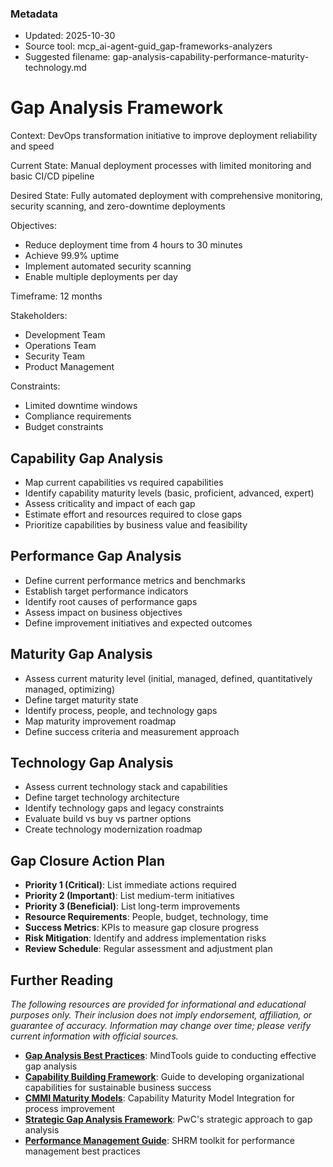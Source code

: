 ### Metadata
- Updated: 2025-10-30
- Source tool: mcp_ai-agent-guid_gap-frameworks-analyzers
- Suggested filename: gap-analysis-capability-performance-maturity-technology.md


# Gap Analysis Framework

Context: DevOps transformation initiative to improve deployment reliability and speed

Current State: Manual deployment processes with limited monitoring and basic CI/CD pipeline

Desired State: Fully automated deployment with comprehensive monitoring, security scanning, and zero-downtime deployments

Objectives:
- Reduce deployment time from 4 hours to 30 minutes
- Achieve 99.9% uptime
- Implement automated security scanning
- Enable multiple deployments per day

Timeframe: 12 months

Stakeholders:
- Development Team
- Operations Team
- Security Team
- Product Management

Constraints:
- Limited downtime windows
- Compliance requirements
- Budget constraints



## Capability Gap Analysis

- Map current capabilities vs required capabilities
- Identify capability maturity levels (basic, proficient, advanced, expert)
- Assess criticality and impact of each gap
- Estimate effort and resources required to close gaps
- Prioritize capabilities by business value and feasibility

## Performance Gap Analysis

- Define current performance metrics and benchmarks
- Establish target performance indicators
- Identify root causes of performance gaps
- Assess impact on business objectives
- Define improvement initiatives and expected outcomes

## Maturity Gap Analysis

- Assess current maturity level (initial, managed, defined, quantitatively managed, optimizing)
- Define target maturity state
- Identify process, people, and technology gaps
- Map maturity improvement roadmap
- Define success criteria and measurement approach

## Technology Gap Analysis

- Assess current technology stack and capabilities
- Define target technology architecture
- Identify technology gaps and legacy constraints
- Evaluate build vs buy vs partner options
- Create technology modernization roadmap

## Gap Closure Action Plan

- **Priority 1 (Critical)**: List immediate actions required
- **Priority 2 (Important)**: List medium-term initiatives
- **Priority 3 (Beneficial)**: List long-term improvements
- **Resource Requirements**: People, budget, technology, time
- **Success Metrics**: KPIs to measure gap closure progress
- **Risk Mitigation**: Identify and address implementation risks
- **Review Schedule**: Regular assessment and adjustment plan

## Further Reading

*The following resources are provided for informational and educational purposes only. Their inclusion does not imply endorsement, affiliation, or guarantee of accuracy. Information may change over time; please verify current information with official sources.*

- **[Gap Analysis Best Practices](https://www.mindtools.com/pages/article/gap-analysis.htm)**: MindTools guide to conducting effective gap analysis
- **[Capability Building Framework](https://acorn.works/resource/capability-building-framework)**: Guide to developing organizational capabilities for sustainable business success
- **[CMMI Maturity Models](https://cmmiinstitute.com/cmmi)**: Capability Maturity Model Integration for process improvement
- **[Strategic Gap Analysis Framework](https://www.strategyand.pwc.com/m1/en/strategic-foresight/sector-strategies/real-estate/performance-gap-analysis.html)**: PwC's strategic approach to gap analysis
- **[Performance Management Guide](https://www.aihr.com/blog/what-is-performance-management/)**: SHRM toolkit for performance management best practices

